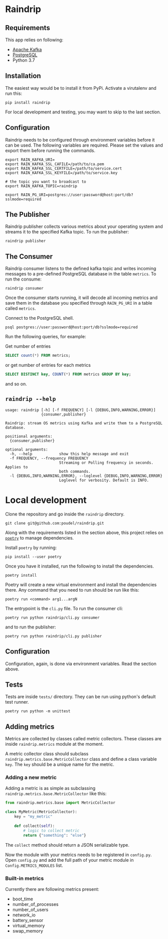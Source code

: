 # Raindrip

## Requirements

This app relies on following:

* [Apache Kafka](https://kafka.apache.org/intro)
* [PostgreSQL](https://www.postgresql.org/)
* Python 3.7


## Installation

The easiest way would be to install it from PyPi. Activate a
virutalenv and run this:

```shell
pip install raindrip
```

For local development and testing, you may want to skip to the last
section.

## Configuration

Raindrip needs to be configured through environment variables before
it can be used. The following variables are required. Please set the
values and export them before running the commands.


```shell
export RAIN_KAFKA_URI=
export RAIN_KAFKA_SSL_CAFILE=/path/to/ca.pem
export RAIN_KAFKA_SSL_CERTFILE=/path/to/service.cert
export RAIN_KAFKA_SSL_KEYFILE=/path/to/service.key

# the topic you want to broadcast to
export RAIN_KAFKA_TOPIC=raindrip

export RAIN_PG_URI=postgres://user:password@host:port/db?sslmode=required
```


## The Publisher

Raindrip publisher collects various metrics about your operating
system and streams it to the specified Kafka topic. To run the
publisher:

```shell
raindrip publisher
```

## The Consumer

Raindrip consumer listens to the defined kafka topic and writes
incoming messages to a pre-defined PostgreSQL database in the table
`metrics`. To run the consume:


```shell
raindrip consumer
```

Once the consumer starts running, it will decode all incoming metrics
and save them in the database you specified through `RAIN_PG_URI` in a table called `metrics`.

Connect to the PostgreSQL shell.

```shell
psql postgres://user:password@host:port/db?sslmode=required
```

Run the following queries, for example:

Get number of entries

```sql
SELECT count(*) FROM metrics;
```

or get number of entries for each metrics

```sql
SELECT DISTINCT key, COUNT(*) FROM metrics GROUP BY key;
```

and so on.

## `raindrip --help`

```
usage: raindrip [-h] [-f FREQUENCY] [-l {DEBUG,INFO,WARNING,ERROR}]
                {consumer,publisher}

Raindrip: stream OS metrics using Kafka and write them to a PostgreSQL
database.

positional arguments:
  {consumer,publisher}

optional arguments:
  -h, --help            show this help message and exit
  -f FREQUENCY, --frequency FREQUENCY
                        Streaming or Polling frequency in seconds. Applies to
                        both commands.
  -l {DEBUG,INFO,WARNING,ERROR}, --loglevel {DEBUG,INFO,WARNING,ERROR}
                        Loglevel for verbosity. Default is INFO.
```

# Local development

Clone the repository and go inside the `raindrip` directory.

```shell
git clone git@github.com:poudel/raindrip.git
```

Along with the requirements listed in the section above, this project
relies on [`poetry`](https://poetry.eustace.io/docs/) to manage
dependencies.

Install `poetry` by running:

```shell
pip install --user poetry
```

Once you have it installed, run the following to install the dependencies.

```shell
poetry install
```

Poetry will create a new virtual environment and install the
dependencies there. Any command that you need to run should be run like this:

```shell
poetry run <command> arg1...argN
```

The entrypoint is the `cli.py` file. To run the consumer cli:

```shell
poetry run python raindrip/cli.py consumer
```

and to run the publisher:


```shell
poetry run python raindrip/cli.py publisher
```


## Configuration

Configuration, again, is done via environment variables. Read the
section above.


## Tests

Tests are inside `tests/` directory. They can be run using python's
default test runner.


```shell
poetry run python -m unittest
```


## Adding metrics

Metrics are collected by classes called metric collectors. These
classes are inside `raindrip.metrics` module at the moment.

A metric collector class should subclass
`raindrip.metrics.base.MetricCollector` class and define a class
variable `key`. The `key` should be a unique name for the metric.


### Adding a new metric

Adding a metric is as simple as subclassing `raindrip.metrics.base.MetricCollector` like this:

```python
from raindrip.metrics.base import MetricCollector

class MyMetric(MetricCollector):
    key = "my_metric"
    
    def collect(self):
        # logic to collect metric
        return {"something": "else"}
```

The `collect` method should return a JSON serializable type.

Now the module with your metrics needs to be registered in
`config.py`. Open `config.py` and add the full path of your metric
module in `Config.METRICS_MODULES` list.


### Built-in metrics

Currently there are following metrics present:

* boot_time
* number_of_processes
* number_of_users
* network_io
* battery_sensor
* virtual_memory
* swap_memory

